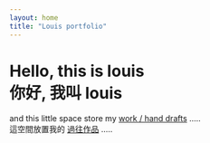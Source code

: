 ```yaml
---
layout: home
title: "Louis portfolio"
---
```


<h1>
<div>Hello, this is louis</div>
<div class="hide-mobile">你好, 我叫 louis</div>
</h1>

<div class="slogan">
  <div>
    and this little space store my <a href="/works">work  /  hand drafts</a>  .....
  </div>
  <div class="hide-mobile">
    這空間放置我的 <a href="/works">過往作品</a>  .....
  </div>
</div>
